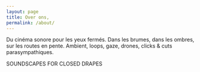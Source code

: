 ```yaml
---
layout: page
title: Over ons, 
permalink: /about/
---
```


Du cinéma sonore pour les yeux fermés. Dans les brumes, dans les ombres, sur les routes en pente. Ambient, loops, gaze, drones, clicks & cuts parasympathiques.

SOUNDSCAPES FOR CLOSED DRAPES
